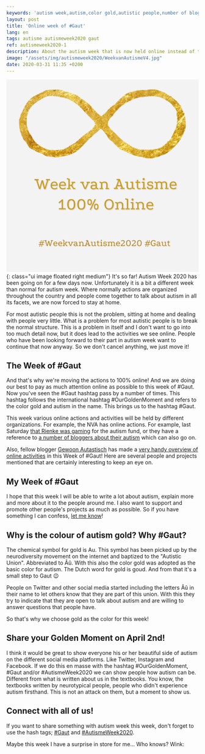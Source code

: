 ```yaml
---
keywords: 'autism week,autism,color gold,autistic people,number of blogger'
layout: post
title: 'Online week of #Gaut'
lang: en
tags: autisme autismeweek2020 gaut
ref: autismeweek2020-1
description: About the autism week that is now held online instead of through the country.
image: "/assets/img/autismeweek2020/WeekvanAutismeV4.jpg"
date: 2020-03-31 11:35 +0200
---
```

![De Autisme Week 2020 is 100% online!](/assets/img/autismeweek2020/WeekvanAutismeV4.jpg){: class="ui image floated right medium"}
It's so far! Autism Week 2020 has been going on for a few days now. Unfortunately it is a bit a different week than normal for autism week. Where normally actions are organized throughout the country and people come together to talk about autism in all its facets, we are now forced to stay at home.

For most autistic people this is not the problem, sitting at home and dealing with people very little. What is a problem for most autistic people is to break the normal structure. This is a problem in itself and I don't want to go into too much detail now, but it does lead to the activities we see online. People who have been looking forward to their part in autism week want to continue that now anyway. So we don't cancel anything, we just move it!

## The Week of \#Gaut
And that's why we're moving the actions to 100% online! And we are doing our best to pay as much attention online as possible to this week of #Gaut. Now you've seen the #Gaut hashtag pass by a number of times. This hashtag follows the international hashtag #OurGoldenMoment and refers to the color gold and autism in the name. This brings us to the hashtag #Gaut.

This week various online actions and activities will be held by different organizations. For example, the NVA has online actions. For example, last Saturday [that Rienke was gaming](https://www.autisme.nl/2020/03/27/rienke-houdt-gamemarathon-voor-autismefonds/) for the autism fund, or they have a reference to [a number of bloggers about their autism](https://www.autisme.nl/2020/03/27/volwassenen-met-autisme-bloggen-samen/) which can also go on.

Also, fellow blogger [Gewoon Autastisch](https://gewoonautastisch.nl/) has made a [very handy overview of online activities](https://gewoonautastisch.nl/week-van-autisme-deelnemersoverzicht/) in this Week of #Gaut! Here are several people and projects mentioned that are certainly interesting to keep an eye on.

## My Week of \#Gaut
I hope that this week I will be able to write a lot about autism, explain more and more about it to the people around me. I also want to support and promote other people's projects as much as possible. So if you have something I can confess, [let me know](/get-in-touch.html)!

## Why is the colour of autism gold? Why \#Gaut?
The chemical symbol for gold is Au. This symbol has been picked up by the neurodiversity movement on the internet and baptized to the "Autistic Union". Abbreviated to Âû. With this also the color gold was adopted as the basic color for autism. The Dutch word for gold is goud. And from that it's a small step to Gaut :wink:

People on Twitter and other social media started including the letters Âû in their name to let others know that they are part of this union. With this they try to indicate that they are open to talk about autism and are willing to answer questions that people have.

So that's why we choose gold as the color for this week!

## Share your Golden Moment on April 2nd!
I think it would be great to show everyone his or her beautiful side of autism on the different social media platforms. Like Twitter, Instagram and Facebook. If we do this en masse with the hashtag #OurGoldenMoment, #Gaut and/or #AutismeWeek2020 we can show people how autism can be. Different from what is written about us in the textbooks. You know, the textbooks written by neurotypical people, people who didn't experience autism firsthand. This is not an attack on them, but a moment to show us.

## Connect with all of us!
If you want to share something with autism week this week, don't forget to use the hash tags; [#Gaut](https://twitter.com/search?q=%23gaut) and [#AutismeWeek2020](https://twitter.com/search?q=%23autismeweek2020).

Maybe this week I have a surprise in store for me... Who knows? Wink:
